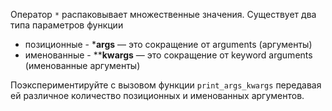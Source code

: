 Оператор `*` распаковывает множественные значения. 
Существует два типа параметров функции
  - позиционные - ***args** — это сокращение от arguments (аргументы)
  - именованные - ****kwargs** — это сокращение от keyword arguments (именованные аргументы)

Поэкспериментируйте с вызовом функции `print_args_kwargs` передавая ей различное количество позиционных и именованных аргументов.
